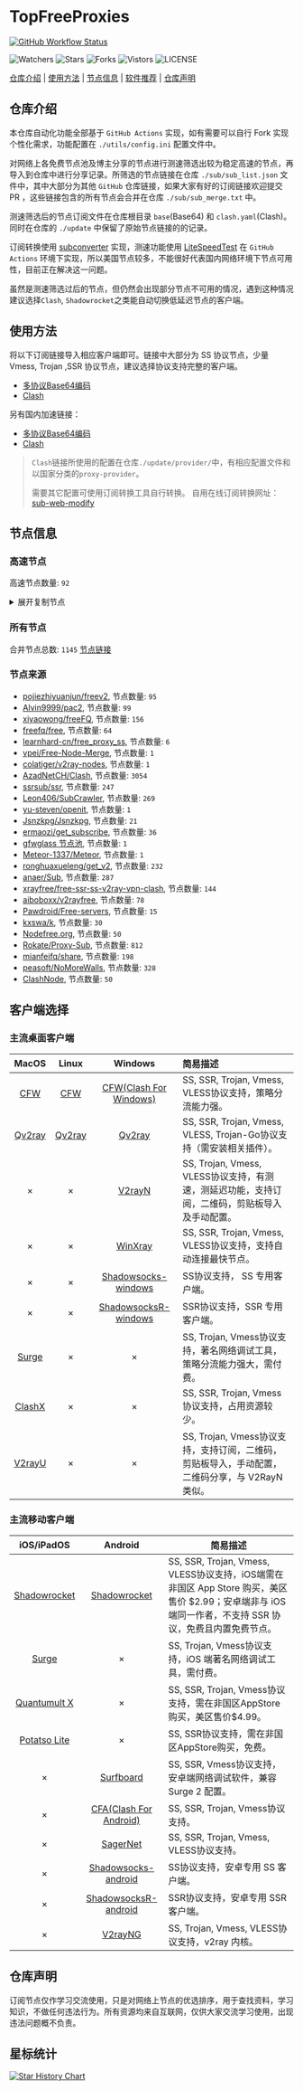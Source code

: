 # TopFreeProxies
[![GitHub Workflow Status](https://github.com/1904240502/node/actions/workflows/get-proxies.yml/badge.svg)](https://github.com/1904240502/node/actions/workflows/get-proxies.yml) 

![Watchers](https://img.shields.io/github/watchers/1904240502/node) ![Stars](https://img.shields.io/github/stars/1904240502/node) ![Forks](https://img.shields.io/github/forks/1904240502/node) ![Vistors](https://visitor-badge.laobi.icu/badge?page_id=1904240502.node) ![LICENSE](https://img.shields.io/badge/license-CC%20BY--SA%204.0-green.svg)

[仓库介绍](https://github.com/1904240502/node#仓库介绍) | [使用方法](https://github.com/1904240502/node#使用方法) | [节点信息](https://github.com/1904240502/node#节点信息) | [软件推荐](https://github.com/1904240502/node#客户端选择) | [仓库声明](https://github.com/1904240502/node#仓库声明)

## 仓库介绍
本仓库自动化功能全部基于 `GitHub Actions` 实现，如有需要可以自行 Fork 实现个性化需求，功能配置在 `./utils/config.ini` 配置文件中。

对网络上各免费节点池及博主分享的节点进行测速筛选出较为稳定高速的节点，再导入到仓库中进行分享记录。所筛选的节点链接在仓库 `./sub/sub_list.json` 文件中，其中大部分为其他 `GitHub` 仓库链接，如果大家有好的订阅链接欢迎提交 PR ，这些链接包含的所有节点会合并在仓库 `./sub/sub_merge.txt` 中。

测速筛选后的节点订阅文件在仓库根目录 `base`(Base64) 和 `clash.yaml`(Clash)。同时在仓库的 `./update` 中保留了原始节点链接的的记录。

订阅转换使用 [subconverter](https://github.com/tindy2013/subconverter) 实现，测速功能使用 [LiteSpeedTest](https://github.com/xxf098/LiteSpeedTest) 在 `GitHub Actions` 环境下实现，所以美国节点较多，不能很好代表国内网络环境下节点可用性，目前正在解决这一问题。

虽然是测速筛选过后的节点，但仍然会出现部分节点不可用的情况，遇到这种情况建议选择`Clash`, `Shadowrocket`之类能自动切换低延迟节点的客户端。

## 使用方法
将以下订阅链接导入相应客户端即可。链接中大部分为 SS 协议节点，少量 Vmess, Trojan ,SSR 协议节点，建议选择协议支持完整的客户端。

- [多协议Base64编码](https://raw.githubusercontent.com/1904240502/node/master/base)
- [Clash](https://raw.githubusercontent.com/1904240502/node/master/clash.yaml)



另有国内加速链接：

- [多协议Base64编码](https://fastly.jsdelivr.net/gh/1904240502/node@master/base)
- [Clash](https://fastly.jsdelivr.net/gh/1904240502/node@master/clash.yaml)

>`Clash`链接所使用的配置在仓库`./update/provider/`中，有相应配置文件和以国家分类的`proxy-provider`。
>
>需要其它配置可使用订阅转换工具自行转换。
>自用在线订阅转换网址：[sub-web-modify](https://sub.v1.mk/)

## 节点信息
### 高速节点
高速节点数量: `92`
<details>
  <summary>展开复制节点</summary>

    trojan://da777aae-defb-41d0-a183-2c27da2b4677@150.230.96.103:443?allowInsecure=1&sni=$150.230.96.103#%F0%9F%87%AF%F0%9F%87%B5%20JP%28AzadNet.t.me%29_2
    vmess://eyJ2IjoiMiIsInBzIjoi8J+HuPCfh6wg5paw5Yqg5Z2hXzAyMjE4MTQiLCJhZGQiOiIyMDYuMTg5LjQ3LjEzNiIsInBvcnQiOiI4MCIsInR5cGUiOiJub25lIiwiaWQiOiJlZTc2Y2VjZi0xMjE5LTQyYmUtYWUzZi02YjgwNzdlNGNhY2MiLCJhaWQiOiIwIiwibmV0Ijoid3MiLCJwYXRoIjoiLyIsImhvc3QiOiIiLCJ0bHMiOiIifQ==
    trojan://shenmegui@37.123.196.250:28895?allowInsecure=1#%F0%9F%87%AD%F0%9F%87%B0%20HK%28AzadNet.t.me%29_4
    vmess://eyJ2IjoiMiIsInBzIjoi8J+HuPCfh6wg5paw5Yqg5Z2hXzAyMjEwNzMiLCJhZGQiOiI0My4xMzQuMTc3LjEzMCIsInBvcnQiOiIyNzgwMyIsInR5cGUiOiJub25lIiwiaWQiOiI0Mjc3OWU3MS0yZTZiLTRlYjQtOWY0My1kZTRlNTdiYjhiMmIiLCJhaWQiOiIwIiwibmV0IjoidGNwIiwicGF0aCI6Ii8iLCJob3N0IjoiIiwidGxzIjoiIn0=
    vmess://eyJ2IjoiMiIsInBzIjoi8J+HuPCfh6wg5paw5Yqg5Z2hXzAyMjEwODIiLCJhZGQiOiI4LjIxOS45NS4yMjYiLCJwb3J0IjoiMjA4MyIsInR5cGUiOiJub25lIiwiaWQiOiJjMmZjNDc0Mi0zM2QxLTRmY2QtZThmNS00NGYyY2ZlYjI5N2IiLCJhaWQiOiIwIiwibmV0Ijoid3MiLCJwYXRoIjoiLyIsImhvc3QiOiJ3b2RlMS5wYW9iaW5nLnRrIiwidGxzIjoidGxzIn0=
    trojan://cf4295378e209e70d12c5bdd017144dfd1c772d3@119.8.122.159:8443?allowInsecure=1#%F0%9F%87%AD%F0%9F%87%B0%20HK%28AzadNet.t.me%29_1
    vmess://eyJ2IjoiMiIsInBzIjoi8J+HrfCfh7AgSEsoQXphZE5ldC50Lm1lKV8xMyIsImFkZCI6IjguMjE4LjU4LjE5OSIsInBvcnQiOiI0NDIwMCIsInR5cGUiOiJub25lIiwiaWQiOiI4MTU3MDVhMy0wNTZlLTRkYmQtODZjMC0yNWQyMTIxNDQzNjUiLCJhaWQiOiIzMiIsIm5ldCI6InRjcCIsInBhdGgiOiIvIiwiaG9zdCI6IiIsInRscyI6IiJ9
    vmess://eyJ2IjoiMiIsInBzIjoi8J+HrfCfh7AgZ2l0aHViLmNvbS9mcmVlZnEgLSDpppnmuK/mlrDkuJbnlYznlLXorq8gNDIiLCJhZGQiOiI2OS4xNjUuNzQuNDMiLCJwb3J0IjoiODQ0MyIsInR5cGUiOiJub25lIiwiaWQiOiI2YWM0NDU2Yi05Mzc2LTQ5ZjktYjdhNS03ZDM2ODgwMGZiYzQiLCJhaWQiOiIwIiwibmV0Ijoid3MiLCJwYXRoIjoiLyIsImhvc3QiOiIiLCJ0bHMiOiIifQ==
    vmess://eyJ2IjoiMiIsInBzIjoi8J+HrfCfh7AgZ2l0aHViLmNvbS9mcmVlZnEgLSDpppnmuK9BbWF6b27mlbDmja7kuK3lv4MgNjAiLCJhZGQiOiJoazgwLnNhbmZlbjAwMS5waWNzIiwicG9ydCI6IjgwIiwidHlwZSI6Im5vbmUiLCJpZCI6IjczN2U1MWI0LTk5ZTEtNGFjMC04ZmUwLWJmZGEyNTBiNjEwMiIsImFpZCI6IjAiLCJuZXQiOiJ3cyIsInBhdGgiOiIvIiwiaG9zdCI6Ind3dy5iYWlkdS5jb20iLCJ0bHMiOiIifQ==
    vmess://eyJ2IjoiMiIsInBzIjoi8J+HuPCfh6wgZ2l0aHViLmNvbS9mcmVlZnEgLSDmlrDliqDlnaFEaWdpdGFsT2NlYW7mlbDmja7kuK3lv4MgNzAiLCJhZGQiOiI2b2ZqNjkuc2N2cHMubXkuaWQiLCJwb3J0IjoiNDQzIiwidHlwZSI6Im5vbmUiLCJpZCI6ImY2NjRkNDI5LTg0ZjYtNDdiOS1hYWE4LTM5YmRlMTkxYzg5NyIsImFpZCI6IjAiLCJuZXQiOiJ3cyIsInBhdGgiOiIvIiwiaG9zdCI6IjZvZmo2OS5zY3Zwcy5teS5pZCIsInRscyI6InRscyJ9
    vmess://eyJ2IjoiMiIsInBzIjoi8J+HuPCfh6wgZ2l0aHViLmNvbS9mcmVlZnEgLSDmlrDliqDlnaFPVkggNzciLCJhZGQiOiJzZzEtdi5zc2htYXgueHl6IiwicG9ydCI6IjQ0MyIsInR5cGUiOiJub25lIiwiaWQiOiJiNjU1YmUwZS00YjFhLTRlM2UtYjYzZi0yMmE5MjhhNmU4MDgiLCJhaWQiOiIwIiwibmV0Ijoid3MiLCJwYXRoIjoiLyIsImhvc3QiOiJzZzEtdi5zc2htYXgueHl6IiwidGxzIjoidGxzIn0=
    vmess://eyJ2IjoiMiIsInBzIjoi8J+HrfCfh7AgSEsoQXphZE5ldC50Lm1lKV8yIiwiYWRkIjoiMjAuMTg3LjEyMi4xMzIiLCJwb3J0IjoiNDQzIiwidHlwZSI6Im5vbmUiLCJpZCI6ImI3NDRmNWNjLWVhYjItZDJjZC1mNDc3LTc2NjQ2ZDE3OTg3ZiIsImFpZCI6IjMyIiwibmV0Ijoid3MiLCJwYXRoIjoiL3BldGFsdndzIiwiaG9zdCI6IiIsInRscyI6InRscyJ9
    vmess://eyJ2IjoiMiIsInBzIjoi8J+HrfCfh7AgZ2l0aHViLmNvbS9mcmVlZnEgLSDpppnmuK9BbWF6b27mlbDmja7kuK3lv4MgMzkiLCJhZGQiOiIxOC4xNjcuMTkyLjI0NCIsInBvcnQiOiI0NDMiLCJ0eXBlIjoibm9uZSIsImlkIjoiMmQ1MDY4MDUtNjI2YS00NjY5LThjOGItMjNmMzgzZTM3MWNhIiwiYWlkIjoiMCIsIm5ldCI6IndzIiwicGF0aCI6Ii8iLCJob3N0IjoiIiwidGxzIjoidGxzIn0=
    vmess://eyJ2IjoiMiIsInBzIjoi8J+HrfCfh7AgSEsoQXphZE5ldC50Lm1lKV81IiwiYWRkIjoiMTguMTYyLjIyOC4xOSIsInBvcnQiOiI0NDMiLCJ0eXBlIjoibm9uZSIsImlkIjoiMmQ1MDY4MDUtNjI2YS00NjY5LThjOGItMjNmMzgzZTM3MWNhIiwiYWlkIjoiMzIiLCJuZXQiOiJ3cyIsInBhdGgiOiIvemgtY24iLCJob3N0IjoiIiwidGxzIjoidGxzIn0=
    vmess://eyJ2IjoiMiIsInBzIjoi8J+HrfCfh7AgSEsoQXphZE5ldC50Lm1lKV82IiwiYWRkIjoiOC4yMTAuMjM5LjE0OCIsInBvcnQiOiI2MzQxMSIsInR5cGUiOiJub25lIiwiaWQiOiJlZjI5ZmI5NS0yZDQ4LTQ3OTktOTlkMy04ZWMzYjUyZThhZjMiLCJhaWQiOiIzMiIsIm5ldCI6InRjcCIsInBhdGgiOiIvemgtY24iLCJob3N0IjoiIiwidGxzIjoiIn0=
    vmess://eyJ2IjoiMiIsInBzIjoi8J+HrfCfh7AgSEsoQXphZE5ldC50Lm1lKV83IiwiYWRkIjoiOC4yMTguOTQuMjM5IiwicG9ydCI6IjYxNzI1IiwidHlwZSI6Im5vbmUiLCJpZCI6ImI3ZWVmMzQ5LTczMGYtNGI1Ni1iMGU2LThlNThlM2U5NjhjMyIsImFpZCI6IjMyIiwibmV0IjoidGNwIiwicGF0aCI6Ii96aC1jbiIsImhvc3QiOiIiLCJ0bHMiOiIifQ==
    vmess://eyJ2IjoiMiIsInBzIjoi8J+HrfCfh7AgSEsoQXphZE5ldC50Lm1lKV84IiwiYWRkIjoiOC4yMTguOTAuNzAiLCJwb3J0IjoiMzg5MTciLCJ0eXBlIjoibm9uZSIsImlkIjoiYjQ1ODBjZWYtOWE1Yi00ODY2LTgwYjYtOGFjZTVjNTY3NDk4IiwiYWlkIjoiMzIiLCJuZXQiOiJ0Y3AiLCJwYXRoIjoiL3poLWNuIiwiaG9zdCI6IiIsInRscyI6IiJ9
    vmess://eyJ2IjoiMiIsInBzIjoi8J+HrfCfh7AgSEsoQXphZE5ldC50Lm1lKV85IiwiYWRkIjoiOC4yMTAuMTE3LjE2NiIsInBvcnQiOiI0NTU1MSIsInR5cGUiOiJub25lIiwiaWQiOiIzY2RjOWJmZi01ZmU3LTRlNDktOWNkNy0zNDBiMGU0NDUyMzciLCJhaWQiOiIzMiIsIm5ldCI6InRjcCIsInBhdGgiOiIvemgtY24iLCJob3N0IjoiIiwidGxzIjoiIn0=
    vmess://eyJ2IjoiMiIsInBzIjoi8J+HrfCfh7AgSEsoQXphZE5ldC50Lm1lKV8xMCIsImFkZCI6IjguMjE4Ljg0LjI0OCIsInBvcnQiOiIzNTYxMCIsInR5cGUiOiJub25lIiwiaWQiOiI0MjE3YjY1Ny1hOWIwLTRhMTMtYTEzMi01MzIzMThjNWQ2ZjgiLCJhaWQiOiIzMiIsIm5ldCI6InRjcCIsInBhdGgiOiIvemgtY24iLCJob3N0IjoiIiwidGxzIjoiIn0=
    vmess://eyJ2IjoiMiIsInBzIjoi8J+HrfCfh7AgSEsoQXphZE5ldC50Lm1lKV8xMSIsImFkZCI6IjguMjEwLjEzMS4yIiwicG9ydCI6IjMxMzU3IiwidHlwZSI6Im5vbmUiLCJpZCI6IjYxOGMwOTE0LWUzMWUtNGI4Mi04Mjg5LTJlN2E0N2U0OGRmZCIsImFpZCI6IjMyIiwibmV0IjoidGNwIiwicGF0aCI6Ii96aC1jbiIsImhvc3QiOiIiLCJ0bHMiOiIifQ==
    vmess://eyJ2IjoiMiIsInBzIjoi8J+HrfCfh7AgSEsoQXphZE5ldC50Lm1lKV8xMiIsImFkZCI6IjguMjE4LjcuODEiLCJwb3J0IjoiMjUzNDYiLCJ0eXBlIjoibm9uZSIsImlkIjoiMmY4MmUzNmQtNjM1YS00MWViLWFjNjAtN2Q1MGZiOGZkNTBjIiwiYWlkIjoiMzIiLCJuZXQiOiJ0Y3AiLCJwYXRoIjoiL3poLWNuIiwiaG9zdCI6IiIsInRscyI6IiJ9
    vmess://eyJ2IjoiMiIsInBzIjoi8J+Hr/Cfh7UgZ2l0aHViLmNvbS9mcmVlZnEgLSDml6XmnKzkuJzkuqxMaW5vZGXmlbDmja7kuK3lv4MgMSIsImFkZCI6InY2LjU4MzE4MS54eXoiLCJwb3J0IjoiODAiLCJ0eXBlIjoibm9uZSIsImlkIjoiNTYxZDk1MzMtZTIwYS00ZmYwLTgzZDQtODBkMGNjNTg4ZGZiIiwiYWlkIjoiMCIsIm5ldCI6IndzIiwicGF0aCI6Ii8iLCJob3N0IjoidjYuNTgzMTgxLnh5eiIsInRscyI6IiJ9
    vmess://eyJ2IjoiMiIsInBzIjoi8J+HrfCfh7AgSEsoQXphZE5ldC50Lm1lKV8xNCIsImFkZCI6IjQ3LjI0My4xODMuMTI0IiwicG9ydCI6IjQyMDkzIiwidHlwZSI6Im5vbmUiLCJpZCI6IjZiZDZkNTQwLWFiNGEtNGVjZi05OGQ2LTFiZDc4MWE0NTBjNyIsImFpZCI6IjMyIiwibmV0IjoidGNwIiwicGF0aCI6Ii8iLCJob3N0IjoidjYuNTgzMTgxLnh5eiIsInRscyI6IiJ9
    trojan://0f098bb2-9fad-3cc3-8acf-2a3268c1eb27@43.154.55.153:10102?allowInsecure=1&sni=azhk095.xiaohouzi.club#%F0%9F%87%AD%F0%9F%87%B0%20HK%28AzadNet.t.me%29_15
    vmess://eyJ2IjoiMiIsInBzIjoi8J+HrfCfh7AgSEsoQXphZE5ldC50Lm1lKV8xNiIsImFkZCI6IjguMjE4Ljc5LjE5NSIsInBvcnQiOiIzNjU5NSIsInR5cGUiOiJub25lIiwiaWQiOiJlODc4MWJhMS03YzE2LTQ2YTMtYTI0YS1lYmI1MmU4M2YwMDYiLCJhaWQiOiIzMiIsIm5ldCI6InRjcCIsInBhdGgiOiIvIiwiaG9zdCI6ImF6aGswOTUueGlhb2hvdXppLmNsdWIiLCJ0bHMiOiIifQ==
    vmess://eyJ2IjoiMiIsInBzIjoi8J+HrfCfh7AgSEsoQXphZE5ldC50Lm1lKV8xNyIsImFkZCI6IjguMjE4Ljc5LjQzIiwicG9ydCI6IjQwMTA2IiwidHlwZSI6Im5vbmUiLCJpZCI6IjNjNWU5ZDIxLTIyNmUtNGQ1YS1iMzkyLWQ1NjMxZTFkYzIxNSIsImFpZCI6IjMyIiwibmV0IjoidGNwIiwicGF0aCI6Ii8iLCJob3N0IjoiYXpoazA5NS54aWFvaG91emkuY2x1YiIsInRscyI6IiJ9
    vmess://eyJ2IjoiMiIsInBzIjoi8J+HrfCfh7AgSEsoQXphZE5ldC50Lm1lKV8xOCIsImFkZCI6IjQ3LjI0My4xODUuMTI4IiwicG9ydCI6IjQ3MzY1IiwidHlwZSI6Im5vbmUiLCJpZCI6ImZiNjk1MTcxLTZiMjQtNDI1NS05ODkzLTg5MjFmNTNhMDU0OCIsImFpZCI6IjMyIiwibmV0IjoidGNwIiwicGF0aCI6Ii8iLCJob3N0IjoiYXpoazA5NS54aWFvaG91emkuY2x1YiIsInRscyI6IiJ9
    vmess://eyJ2IjoiMiIsInBzIjoi8J+HrfCfh7AgSEsoQXphZE5ldC50Lm1lKV8xOSIsImFkZCI6IjQ3LjI0My4yMzAuMjIyIiwicG9ydCI6IjM1NjY4IiwidHlwZSI6Im5vbmUiLCJpZCI6ImFiNGRmM2VmLWU3N2YtNGYyYS1iZmI4LTYzNjA0NDEyZjczYiIsImFpZCI6IjMyIiwibmV0IjoidGNwIiwicGF0aCI6Ii8iLCJob3N0IjoiYXpoazA5NS54aWFvaG91emkuY2x1YiIsInRscyI6IiJ9
    trojan://a5b4a32d-831b-449c-ac27-6a3bcafe4f26@16.163.97.142:443?allowInsecure=1&sni=tls.microsoftjs.top#%F0%9F%87%AD%F0%9F%87%B0%20HK%28AzadNet.t.me%29_21
    trojan://a5b4a32d-831b-449c-ac27-6a3bcafe4f26@16.163.30.152:443?allowInsecure=1&sni=tls.microsoftjs.top#%F0%9F%87%AD%F0%9F%87%B0%20HK%28AzadNet.t.me%29_22
    trojan://5dc438d2-efb7-41dc-9042-aaed31495e2f@103.164.81.58:5201?allowInsecure=1&sni=hk3.biubiufast.quest#%F0%9F%87%AD%F0%9F%87%B0%20HK%28AzadNet.t.me%29_23
    trojan://RRy34GGwsPt47SuC@154.3.32.164:443?allowInsecure=1&sni=$sky998dmit3.xyz#%F0%9F%87%AD%F0%9F%87%B0%20HK%28AzadNet.t.me%29_24
    vmess://eyJ2IjoiMiIsInBzIjoi8J+HrfCfh7AgSEsoQXphZE5ldC50Lm1lKV8yNiIsImFkZCI6IjguMjE4Ljk1LjE2MyIsInBvcnQiOiIyNjIyNyIsInR5cGUiOiJub25lIiwiaWQiOiJkNmQ5NTRiZC1kY2EzLTRlNTMtOTU3NC1kMmU4MWM0ZDE0YmUiLCJhaWQiOiIzMiIsIm5ldCI6InRjcCIsInBhdGgiOiIvIiwiaG9zdCI6IiRza3k5OThkbWl0My54eXoiLCJ0bHMiOiIifQ==
    vmess://eyJ2IjoiMiIsInBzIjoi8J+HrfCfh7AgSEsoQXphZE5ldC50Lm1lKV8yNyIsImFkZCI6IjguMjE4Ljk0LjI1IiwicG9ydCI6IjQ4Mjg4IiwidHlwZSI6Im5vbmUiLCJpZCI6IjFjM2VhMmJkLTQwNTYtNGRhZS1iMGY4LWUxNzM3MjE3YzZlNCIsImFpZCI6IjMyIiwibmV0IjoidGNwIiwicGF0aCI6Ii8iLCJob3N0IjoiJHNreTk5OGRtaXQzLnh5eiIsInRscyI6IiJ9
    vmess://eyJ2IjoiMiIsInBzIjoi8J+HrfCfh7AgSEsoQXphZE5ldC50Lm1lKV8yOCIsImFkZCI6IjguMjE4Ljk1LjIwMyIsInBvcnQiOiI2MTAxOCIsInR5cGUiOiJub25lIiwiaWQiOiJhZGU5ZTE5My1mNzEwLTQ4NTEtYjI4Ny1jYmE4OTU1MDczNDUiLCJhaWQiOiIzMiIsIm5ldCI6InRjcCIsInBhdGgiOiIvIiwiaG9zdCI6IiRza3k5OThkbWl0My54eXoiLCJ0bHMiOiIifQ==
    vmess://eyJ2IjoiMiIsInBzIjoi8J+HrfCfh7AgSEsoQXphZE5ldC50Lm1lKV8yOSIsImFkZCI6IjQ3LjI0My4xODcuMTcxIiwicG9ydCI6IjYwODA4IiwidHlwZSI6Im5vbmUiLCJpZCI6Ijk5YzNjMWMzLWMyN2MtNDlhMC05YzJjLTdjNzdjM2Q5MmJmNiIsImFpZCI6IjMyIiwibmV0IjoidGNwIiwicGF0aCI6Ii8iLCJob3N0IjoiJHNreTk5OGRtaXQzLnh5eiIsInRscyI6IiJ9
    ss://Y2hhY2hhMjAtaWV0Zi1wb2x5MTMwNTpHIXlCd1BXSDNWYW8@148.66.56.99:812#%F0%9F%87%AD%F0%9F%87%B0%20HK%28AzadNet.t.me%29_34
    vmess://eyJ2IjoiMiIsInBzIjoi8J+HrfCfh7AgSEsoQXphZE5ldC50Lm1lKV80NSIsImFkZCI6IjQ3LjI0Mi4xLjE2MCIsInBvcnQiOiIzNjI5OCIsInR5cGUiOiJub25lIiwiaWQiOiI2Y2VhNzE3Ni0xNDhkLTRmNTEtOWJmNC0zMTMxOTljODM5YmEiLCJhaWQiOiIzMiIsIm5ldCI6InRjcCIsInBhdGgiOiIvIiwiaG9zdCI6IiRza3k5OThkbWl0My54eXoiLCJ0bHMiOiIifQ==
    vmess://eyJ2IjoiMiIsInBzIjoi8J+HrfCfh7AgSEsoQXphZE5ldC50Lm1lKV80NiIsImFkZCI6IjguMjEwLjE2Ni4xMTQiLCJwb3J0IjoiNDgyMzYiLCJ0eXBlIjoibm9uZSIsImlkIjoiOWEzYWI5MTYtMDY2Mi00NWFlLTg4NDQtOGVmYTI5MzY1Zjg0IiwiYWlkIjoiMzIiLCJuZXQiOiJ0Y3AiLCJwYXRoIjoiLyIsImhvc3QiOiIkc2t5OTk4ZG1pdDMueHl6IiwidGxzIjoiIn0=
    trojan://265f092f-418b-30c9-a479-4800fd44dd19mielink@103.135.103.132:443?allowInsecure=1&sni=$paydiu.com#%F0%9F%87%AD%F0%9F%87%B0%20HK%28AzadNet.t.me%29_47
    vmess://eyJ2IjoiMiIsInBzIjoi8J+HrfCfh7AgSEsoQXphZE5ldC50Lm1lKV80OCIsImFkZCI6IjExMi4xMjAuNDEuMTQ3IiwicG9ydCI6IjgwIiwidHlwZSI6Im5vbmUiLCJpZCI6ImY5MmNiYzQzLTdmMDAtNGVlMC1iZmFiLTFlYTRmMzljMmRlOSIsImFpZCI6IjMyIiwibmV0Ijoid3MiLCJwYXRoIjoiL3lmamMvanAxIiwiaG9zdCI6IiIsInRscyI6IiJ9
    vmess://eyJ2IjoiMiIsInBzIjoi8J+HrfCfh7AgSEsoQXphZE5ldC50Lm1lKV80OSIsImFkZCI6IjguMjEwLjIzNi40NSIsInBvcnQiOiI2MTIyOCIsInR5cGUiOiJub25lIiwiaWQiOiI3ZTBlZTVjNy00NmZmLTQyZjgtYWI3Yy0wNmQ4MjI3ZGE0NTQiLCJhaWQiOiIzMiIsIm5ldCI6InRjcCIsInBhdGgiOiIveWZqYy9qcDEiLCJob3N0IjoiIiwidGxzIjoiIn0=
    trojan://265f092f-418b-30c9-a479-4800fd44dd19mielink@103.135.103.229:443?allowInsecure=1&sni=$paydiu.com#%F0%9F%87%AD%F0%9F%87%B0%20HK%28AzadNet.t.me%29_52
    vmess://eyJ2IjoiMiIsInBzIjoi8J+HrfCfh7AgSEsoQXphZE5ldC50Lm1lKV81MyIsImFkZCI6IjIwLjIwNS4zOC4xOTEiLCJwb3J0IjoiODAiLCJ0eXBlIjoibm9uZSIsImlkIjoiYjdiODk3MGQtZjZiYy00NzdlLThlMDgtN2UxMTBjOWMzNTAxIiwiYWlkIjoiMzIiLCJuZXQiOiJ3cyIsInBhdGgiOiIvc2lsZW50Zmxvd2VyIiwiaG9zdCI6IiIsInRscyI6IiJ9
    vmess://eyJ2IjoiMiIsInBzIjoi8J+HuvCfh7ggaHR0cHMvL2dpdGh1Yi5jb20vQWx2aW45OTk5L25ldy1wYWMvd2lraSBjbGFzaCBpcDMg5rSb5p2J55+2MTciLCJhZGQiOiIxOTguNDEuMjAzLjE1IiwicG9ydCI6IjQ0MyIsInR5cGUiOiJub25lIiwiaWQiOiJjNWEyZDdiOC1iZjg0LTRmOTctODU3Ny1iOWI4N2YyYmFhZjciLCJhaWQiOiIwIiwibmV0Ijoid3MiLCJwYXRoIjoiL0FVSUtOOEFVIiwiaG9zdCI6Im9wbGcxLmNmY2RuMi54eXoiLCJ0bHMiOiJ0bHMifQ==
    vmess://eyJ2IjoiMiIsInBzIjoi8J+HuvCfh7ggZ2l0aHViLmNvbS9mcmVlZnEgLSDnvo7lm71DbG91ZEZsYXJl6IqC54K5IDQ2IiwiYWRkIjoibGcxLnRydW1wMjAyMy51cyIsInBvcnQiOiI0NDMiLCJ0eXBlIjoibm9uZSIsImlkIjoiNDBkNDk2YTYtY2VlYi00MDk2LWJhZWItNGNjNTJiMjA1NjIxIiwiYWlkIjoiMCIsIm5ldCI6IndzIiwicGF0aCI6Ii9FQ1RDSjBERiIsImhvc3QiOiJsZzEudHJ1bXAyMDIzLnVzIiwidGxzIjoidGxzIn0=
    vmess://eyJ2IjoiMiIsInBzIjoi8J+HuvCfh7ggZ2l0aHViLmNvbS9mcmVlZnEgLSDnvo7lm71DbG91ZEZsYXJl6IqC54K5IDIxIiwiYWRkIjoiMTczLjI0NS41OS4xNjgiLCJwb3J0IjoiODA4MCIsInR5cGUiOiJub25lIiwiaWQiOiIyNzg0ODczOS03ZTYyLTQxMzgtOWZkMy05MzhhNjM5NjRiNmIiLCJhaWQiOiIwIiwibmV0Ijoid3MiLCJwYXRoIjoiL0tUUiIsImhvc3QiOiIyLmFydmFua3Rici5zdG9yZSIsInRscyI6IiJ9
    trojan://cd27884b-c5af-34ec-b75f-8248077818fe@192.9.148.1:5215?allowInsecure=1&sni=b.mg.us.cat77.cloud#%F0%9F%87%BA%F0%9F%87%B8%20US%28AzadNet.t.me%29_84
    vmess://eyJ2IjoiMiIsInBzIjoi8J+HuvCfh7gg576O5Zu9XzAyMjEwMjgiLCJhZGQiOiIxNzIuNjcuMTk5LjMxIiwicG9ydCI6IjQ0MyIsInR5cGUiOiJub25lIiwiaWQiOiIyYjIxNDEyMi0xOTA2LTQyOGEtYmJiNy1hMDM5Y2JiN2NkNWMiLCJhaWQiOiIwIiwibmV0Ijoid3MiLCJwYXRoIjoiLzlKWkZEVEtFIiwiaG9zdCI6ImZyMS50cnVtcDIwMjMub3JnIiwidGxzIjoidGxzIn0=
    vmess://eyJ2IjoiMiIsInBzIjoi8J+HuvCfh7ggaHR0cHMvL2dpdGh1Yi5jb20vQWx2aW45OTk5L25ldy1wYWMvd2lraSBjbGFzaCBpcDEg5rSb5p2J55+2NC0xMCIsImFkZCI6IjIzLjIyNy4zOC4yNyIsInBvcnQiOiI0NDMiLCJ0eXBlIjoibm9uZSIsImlkIjoiYzVhMmQ3YjgtYmY4NC00Zjk3LTg1NzctYjliODdmMmJhYWY3IiwiYWlkIjoiMCIsIm5ldCI6IndzIiwicGF0aCI6Ii9BVUlLTjhBVSIsImhvc3QiOiJvcGxnMS5jZmNkbjIueHl6IiwidGxzIjoidGxzIn0=
    vmess://eyJ2IjoiMiIsInBzIjoi8J+HuvCfh7gg576O5Zu9XzAyMjExMjg0IiwiYWRkIjoiMTQxLjE5My4yMTMuMTAiLCJwb3J0IjoiNDQzIiwidHlwZSI6Im5vbmUiLCJpZCI6IjJiMjE0MTIyLTE5MDYtNDI4YS1iYmI3LWEwMzljYmI3Y2Q1YyIsImFpZCI6IjAiLCJuZXQiOiJ3cyIsInBhdGgiOiIvOUpaRkRUS0UiLCJob3N0IjoiZnIxLnRydW1wMjAyMy5vcmciLCJ0bHMiOiJ0bHMifQ==
    vmess://eyJ2IjoiMiIsInBzIjoi8J+HuvCfh7ggZ2l0aHViLmNvbS9mcmVlZnEgLSDnvo7lm71DbG91ZEZsYXJl6IqC54K5IDcyIiwiYWRkIjoiMTcyLjY3LjIwMS4xNCIsInBvcnQiOiI0NDMiLCJ0eXBlIjoibm9uZSIsImlkIjoiYzVhMmQ3YjgtYmY4NC00Zjk3LTg1NzctYjliODdmMmJhYWY3IiwiYWlkIjoiMCIsIm5ldCI6IndzIiwicGF0aCI6Ii9BVUlLTjhBVSIsImhvc3QiOiJvcGxnMS5jZmNkbjIueHl6IiwidGxzIjoidGxzIn0=
    vmess://eyJ2IjoiMiIsInBzIjoi8J+HuvCfh7ggaHR0cHMvL2dpdGh1Yi5jb20vQWx2aW45OTk5L25ldy1wYWMvd2lraSBjbGFzaCBpcDEg5rSb5p2J55+2NC03IiwiYWRkIjoiMjMuMjI3LjM4LjIyIiwicG9ydCI6IjQ0MyIsInR5cGUiOiJub25lIiwiaWQiOiJjNWEyZDdiOC1iZjg0LTRmOTctODU3Ny1iOWI4N2YyYmFhZjciLCJhaWQiOiIwIiwibmV0Ijoid3MiLCJwYXRoIjoiL0FVSUtOOEFVIiwiaG9zdCI6Im9wbGcxLmNmY2RuMi54eXoiLCJ0bHMiOiJ0bHMifQ==
    vmess://eyJ2IjoiMiIsInBzIjoi8J+HuvCfh7ggaHR0cHMvL2dpdGh1Yi5jb20vQWx2aW45OTk5L25ldy1wYWMvd2lraSBjbGFzaCBpcDEg5rSb5p2J55+2NC01IiwiYWRkIjoiMjMuMjI3LjM4LjI0IiwicG9ydCI6IjQ0MyIsInR5cGUiOiJub25lIiwiaWQiOiJjNWEyZDdiOC1iZjg0LTRmOTctODU3Ny1iOWI4N2YyYmFhZjciLCJhaWQiOiIwIiwibmV0Ijoid3MiLCJwYXRoIjoiL0FVSUtOOEFVIiwiaG9zdCI6Im9wbGcxLmNmY2RuMi54eXoiLCJ0bHMiOiJ0bHMifQ==
    vmess://eyJ2IjoiMiIsInBzIjoi8J+HuvCfh7ggaHR0cHMvL2dpdGh1Yi5jb20vQWx2aW45OTk5L25ldy1wYWMvd2lraSBjbGFzaCBpcDEg5rSb5p2J55+2Mi0xMUNETiIsImFkZCI6IjE0MS4xMDEuMTE0LjMxIiwicG9ydCI6IjQ0MyIsInR5cGUiOiJub25lIiwiaWQiOiI1NmEyMTg4Yi0yYWI3LTQwMmMtYjliOC0zNDg0N2ZkZjA5NTgiLCJhaWQiOiIwIiwibmV0Ijoid3MiLCJwYXRoIjoiLzVRTlJPU1JWIiwiaG9zdCI6Im9wbGcxLnpodWppY24yLmNvbSIsInRscyI6InRscyJ9
    vmess://eyJ2IjoiMiIsInBzIjoi8J+HuvCfh7ggaHR0cHMvL2dpdGh1Yi5jb20vQWx2aW45OTk5L25ldy1wYWMvd2lraSBjbGFzaCBpcDEg5rSb5p2J55+2NC02IiwiYWRkIjoiMjMuMjI3LjM4LjIzIiwicG9ydCI6IjQ0MyIsInR5cGUiOiJub25lIiwiaWQiOiJjNWEyZDdiOC1iZjg0LTRmOTctODU3Ny1iOWI4N2YyYmFhZjciLCJhaWQiOiIwIiwibmV0Ijoid3MiLCJwYXRoIjoiL0FVSUtOOEFVIiwiaG9zdCI6Im9wbGcxLmNmY2RuMi54eXoiLCJ0bHMiOiJ0bHMifQ==
    vmess://eyJ2IjoiMiIsInBzIjoi8J+HuvCfh7ggaHR0cHMvL2dpdGh1Yi5jb20vQWx2aW45OTk5L25ldy1wYWMvd2lraSBjbGFzaCBpcDMg5rSb5p2J55+2MSIsImFkZCI6IjIwMy4zMC4xODguMTIxIiwicG9ydCI6IjQ0MyIsInR5cGUiOiJub25lIiwiaWQiOiJjNWEyZDdiOC1iZjg0LTRmOTctODU3Ny1iOWI4N2YyYmFhZjciLCJhaWQiOiIwIiwibmV0Ijoid3MiLCJwYXRoIjoiL0FVSUtOOEFVIiwiaG9zdCI6Im9wbGcxLmNmY2RuMi54eXoiLCJ0bHMiOiJ0bHMifQ==
    vmess://eyJ2IjoiMiIsInBzIjoi8J+HuvCfh7ggaHR0cHMvL2dpdGh1Yi5jb20vQWx2aW45OTk5L25ldy1wYWMvd2lraSBjbGFzaCBpcDMg5rSb5p2J55+2MyIsImFkZCI6IjIwMy4zMC4xOTEuNyIsInBvcnQiOiI0NDMiLCJ0eXBlIjoibm9uZSIsImlkIjoiYzVhMmQ3YjgtYmY4NC00Zjk3LTg1NzctYjliODdmMmJhYWY3IiwiYWlkIjoiMCIsIm5ldCI6IndzIiwicGF0aCI6Ii9BVUlLTjhBVSIsImhvc3QiOiJvcGxnMS5jZmNkbjIueHl6IiwidGxzIjoidGxzIn0=
    vmess://eyJ2IjoiMiIsInBzIjoi8J+HuvCfh7ggaHR0cHMvL2dpdGh1Yi5jb20vQWx2aW45OTk5L25ldy1wYWMvd2lraSBjbGFzaCBpcDMg5rSb5p2J55+2NSIsImFkZCI6IjIwMy4zMC4xOTEuNiIsInBvcnQiOiI0NDMiLCJ0eXBlIjoibm9uZSIsImlkIjoiYzVhMmQ3YjgtYmY4NC00Zjk3LTg1NzctYjliODdmMmJhYWY3IiwiYWlkIjoiMCIsIm5ldCI6IndzIiwicGF0aCI6Ii9BVUlLTjhBVSIsImhvc3QiOiJvcGxnMS5jZmNkbjIueHl6IiwidGxzIjoidGxzIn0=
    vmess://eyJ2IjoiMiIsInBzIjoi8J+HuvCfh7ggX1VTX+e+juWbvV82IiwiYWRkIjoiY29vaW5nLWx1eHVyaWFudC1ibHVlLmdsaXRjaC5tZSIsInBvcnQiOiI0NDMiLCJ0eXBlIjoibm9uZSIsImlkIjoiODBlN2RkNTktYjFmYy00NWEwLTk4YmUtMTQ3OGE5YWY4OWYyIiwiYWlkIjoiMCIsIm5ldCI6IndzIiwicGF0aCI6Ii9hcGkiLCJob3N0IjoiY29vaW5nLWx1eHVyaWFudC1ibHVlLmdsaXRjaC5tZSIsInRscyI6InRscyJ9
    vmess://eyJ2IjoiMiIsInBzIjoi8J+HuvCfh7ggZ2l0aHViLmNvbS9mcmVlZnEgLSDnvo7lm70zQ09N5YWs5Y+45LyB5Lia572RIDU3IiwiYWRkIjoiMTUyLjY3LjIwNC4xMDkiLCJwb3J0IjoiODA4MCIsInR5cGUiOiJub25lIiwiaWQiOiI2ODNkYzI0NC1jZTMyLTRkNzEtZmFhNS03YTY4MDc3MGVkODgiLCJhaWQiOiIwIiwibmV0Ijoid3MiLCJwYXRoIjoiLyIsImhvc3QiOiIiLCJ0bHMiOiIifQ==
    vmess://eyJ2IjoiMiIsInBzIjoi8J+HuvCfh7ggaHR0cHMvL2dpdGh1Yi5jb20vQWx2aW45OTk5L25ldy1wYWMvd2lraSBjbGFzaCBpcDEg5rSb5p2J55+2My0xMENETiIsImFkZCI6IjE0MS4xMDEuMTE0LjMyIiwicG9ydCI6IjQ0MyIsInR5cGUiOiJub25lIiwiaWQiOiIxN2IyYTMxMy0zN2EwLTQ5NDUtYThlNC1lNjMzNzU1MDZiNGEiLCJhaWQiOiIwIiwibmV0Ijoid3MiLCJwYXRoIjoiL0EyREpPUEZUIiwiaG9zdCI6ImxnMTAuY2ZjZG4xLnh5eiIsInRscyI6InRscyJ9
    vmess://eyJ2IjoiMiIsInBzIjoi8J+HuvCfh7ggVVMgMTcg4oaSIHRnQG5pY2V2cG4xMjMiLCJhZGQiOiJ4bi0tNWJ1dzg1ZS54bi0tZ2hxdzZqa3cwYS5saXZlIiwicG9ydCI6IjQ0MyIsInR5cGUiOiJub25lIiwiaWQiOiI5Y2E0ZTFmYy1kNTY0LTQxM2MtZmExNS1mMTgyMTA5OTk3MGIiLCJhaWQiOiIwIiwibmV0Ijoid3MiLCJwYXRoIjoiLyIsImhvc3QiOiJ4bi0tNWJ1dzg1ZS54bi0tZ2hxdzZqa3cwYS5saXZlIiwidGxzIjoidGxzIn0=
    trojan://cd27884b-c5af-34ec-b75f-8248077818fe@c.mg.us.cat77.cloud:8646?allowInsecure=0#%F0%9F%87%BA%F0%9F%87%B8%20github.com%2Ffreefq%20-%20%E7%BE%8E%E5%9B%BD%20%207
    vmess://eyJ2IjoiMiIsInBzIjoi8J+HuvCfh7ggZ2l0aHViLmNvbS9mcmVlZnEgLSDnvo7lm73pmL/ph4zkupEgNjIiLCJhZGQiOiIxNDcuMTM5LjE2MC4xMzAiLCJwb3J0IjoiODAiLCJ0eXBlIjoibm9uZSIsImlkIjoiYjlmNmVmMDEtYTRhNi00YTk1LThjMjItNTk2NjZiZTE0NTk5IiwiYWlkIjoiMCIsIm5ldCI6IndzIiwicGF0aCI6Ii92bWVzcyIsImhvc3QiOiIiLCJ0bHMiOiIifQ==
    trojan://6abfad5a-24be-3657-85da-ceac782b7e19@osav101.jd0001.top:44301?allowInsecure=0#%F0%9F%87%BA%F0%9F%87%B8%20github.com%2Ffreefq%20-%20%E7%BE%8E%E5%9B%BD%20%2073
    trojan://9aaea08e-3e22-4999-9121-0264984f1904@sg06.170203.xyz:443?allowInsecure=0#%F0%9F%87%BA%F0%9F%87%B8%20github.com%2Ffreefq%20-%20%E7%BE%8E%E5%9B%BDXerox%209
    vmess://eyJ2IjoiMiIsInBzIjoi8J+Hq/Cfh7cgaHR0cHMvL2dpdGh1Yi5jb20vQWx2aW45OTk5L25ldy1wYWMvd2lraSBjbGFzaCBpcDUg5rOV5Zu9Q0ROMSIsImFkZCI6IjE0MS4xMDEuMTE1LjExMSIsInBvcnQiOiI0NDMiLCJ0eXBlIjoibm9uZSIsImlkIjoiMmIyMTQxMjItMTkwNi00MjhhLWJiYjctYTAzOWNiYjdjZDVjIiwiYWlkIjoiMCIsIm5ldCI6IndzIiwicGF0aCI6Ii85SlpGRFRLRSIsImhvc3QiOiJmcjEudHJ1bXAyMDIzLm9yZyIsInRscyI6InRscyJ9
    vmess://eyJ2IjoiMiIsInBzIjoi8J+Hq/Cfh7cgaHR0cHMvL2dpdGh1Yi5jb20vQWx2aW45OTk5L25ldy1wYWMvd2lraSBjbGFzaCBpcDUg5rOV5Zu9Q0ROMS00IiwiYWRkIjoiMTQxLjEwMS4xMTUuMTAwIiwicG9ydCI6IjQ0MyIsInR5cGUiOiJub25lIiwiaWQiOiIyYjIxNDEyMi0xOTA2LTQyOGEtYmJiNy1hMDM5Y2JiN2NkNWMiLCJhaWQiOiIwIiwibmV0Ijoid3MiLCJwYXRoIjoiLzlKWkZEVEtFIiwiaG9zdCI6ImZyMS50cnVtcDIwMjMub3JnIiwidGxzIjoidGxzIn0=
    vmess://eyJ2IjoiMiIsInBzIjoi8J+HqfCfh7Ag5Li56bqmIDAwMSIsImFkZCI6InRrMDIubmIxLmZyIiwicG9ydCI6IjQ0MyIsInR5cGUiOiJub25lIiwiaWQiOiJjYjcwMDFjNy1lNDk1LTQxYWMtYjk0Mi1mMjVmNjA1MjM0MTQiLCJhaWQiOiIwIiwibmV0Ijoid3MiLCJwYXRoIjoiL2NsaWVudGFyZWEiLCJob3N0IjoidGswMi5uYjEuZnIiLCJ0bHMiOiJ0bHMifQ==
    vmess://eyJ2IjoiMiIsInBzIjoi8J+Hq/Cfh7cgaHR0cHMvL2dpdGh1Yi5jb20vQWx2aW45OTk5L25ldy1wYWMvd2lraSBjbGFzaCBpcDUg5rOV5Zu9Q0ROMS0yIiwiYWRkIjoiMTQxLjEwMS4xMTQuMTExIiwicG9ydCI6IjQ0MyIsInR5cGUiOiJub25lIiwiaWQiOiIyYjIxNDEyMi0xOTA2LTQyOGEtYmJiNy1hMDM5Y2JiN2NkNWMiLCJhaWQiOiIwIiwibmV0Ijoid3MiLCJwYXRoIjoiLzlKWkZEVEtFIiwiaG9zdCI6ImZyMS50cnVtcDIwMjMub3JnIiwidGxzIjoidGxzIn0=
    vmess://eyJ2IjoiMiIsInBzIjoi8J+HuvCfh7ggaHR0cHMvL2dpdGh1Yi5jb20vQWx2aW45OTk5L25ldy1wYWMvd2lraSBjbGFzaCBpcDEg5rSb5p2J55+2Mi0xMUNETiAyIiwiYWRkIjoiMTQxLjEwMS4xMTQuMzEiLCJwb3J0IjoiNDQzIiwidHlwZSI6Im5vbmUiLCJpZCI6IjU2YTIxODhiLTJhYjctNDAyYy1iOWI4LTM0ODQ3ZmRmMDk1OCIsImFpZCI6IjAiLCJuZXQiOiJ3cyIsInBhdGgiOiIvNVFOUk9TUlYiLCJob3N0Ijoib3BsZzEuemh1amljbjIuY29tIiwidGxzIjoidGxzIn0=
    vmess://eyJ2IjoiMiIsInBzIjoi8J+HuvCfh7ggaHR0cHMvL2dpdGh1Yi5jb20vQWx2aW45OTk5L25ldy1wYWMvd2lraSBjbGFzaCBpcDEg5rSb5p2J55+2NC01IDIiLCJhZGQiOiIyMy4yMjcuMzguMjQiLCJwb3J0IjoiNDQzIiwidHlwZSI6Im5vbmUiLCJpZCI6ImM1YTJkN2I4LWJmODQtNGY5Ny04NTc3LWI5Yjg3ZjJiYWFmNyIsImFpZCI6IjAiLCJuZXQiOiJ3cyIsInBhdGgiOiIvQVVJS044QVUiLCJob3N0Ijoib3BsZzEuY2ZjZG4yLnh5eiIsInRscyI6InRscyJ9
    trojan://fa0e4e7a-db70-4aeb-8104-e3120d9259cd@51.83.186.142:80?allowInsecure=1&sni=$pl1.trojanvh.xyz#%F0%9F%87%B5%F0%9F%87%B1%20PL%28AzadNet.t.me%29_1
    vmess://eyJ2IjoiMiIsInBzIjoi6L+Z5Lqb6IqC54K55Y+q6IO95aSH55So5oiW6ICF6Ziy5q2i5aSx6IGU77yM6Jm954S26LSo6YeP5bm25LiN5piv5b6I5aW977yM5Lmf6K+35L2O6LCD5L2/55SoKSAxMDEiLCJhZGQiOiIxNTIuNjkuMTk3LjYwIiwicG9ydCI6IjEwNjkiLCJ0eXBlIjoibm9uZSIsImlkIjoiYWM4ZTI2ZmUtODE1MC00YjYwLWFlNjQtODJmYzc3ZWJhMmNmIiwiYWlkIjoiMCIsIm5ldCI6InRjcCIsInBhdGgiOiIvIiwiaG9zdCI6IiRwbDEudHJvamFudmgueHl6IiwidGxzIjoiIn0=
    trojan://cb43b7c2-b744-41c5-bcc2-fd7467b332cf@140.238.205.173:443?allowInsecure=1#%F0%9F%87%A6%F0%9F%87%BA%20AU%28AzadNet.t.me%29_1
    vmess://eyJ2IjoiMiIsInBzIjoi8J+Hq/Cfh7cgaHR0cHMvL2dpdGh1Yi5jb20vQWx2aW45OTk5L25ldy1wYWMvd2lraSBjbGFzaCBpcDUg5rOV5Zu9Q0ROMS0zIiwiYWRkIjoiMTk4LjQxLjIxMi4xMjIiLCJwb3J0IjoiNDQzIiwidHlwZSI6Im5vbmUiLCJpZCI6IjJiMjE0MTIyLTE5MDYtNDI4YS1iYmI3LWEwMzljYmI3Y2Q1YyIsImFpZCI6IjAiLCJuZXQiOiJ3cyIsInBhdGgiOiIvOUpaRkRUS0UiLCJob3N0IjoiZnIxLnRydW1wMjAyMy5vcmciLCJ0bHMiOiJ0bHMifQ==
    vmess://eyJ2IjoiMiIsInBzIjoi8J+HuvCfh7ggaHR0cHMvL2dpdGh1Yi5jb20vQWx2aW45OTk5L25ldy1wYWMvd2lraSBjbGFzaCBpcDEg5rSb5p2J55+2Mi0xMkNETiIsImFkZCI6IjE5MC45My4yNDQuMyIsInBvcnQiOiI0NDMiLCJ0eXBlIjoibm9uZSIsImlkIjoiNTZhMjE4OGItMmFiNy00MDJjLWI5YjgtMzQ4NDdmZGYwOTU4IiwiYWlkIjoiMCIsIm5ldCI6IndzIiwicGF0aCI6Ii81UU5ST1NSViIsImhvc3QiOiJvcGxnMS56aHVqaWNuMi5jb20iLCJ0bHMiOiJ0bHMifQ==
    vmess://eyJ2IjoiMiIsInBzIjoi8J+HuvCfh7ggaHR0cHMvL2dpdGh1Yi5jb20vQWx2aW45OTk5L25ldy1wYWMvd2lraSBjbGFzaCBpcDEg5rSb5p2J55+2My0xMENETiAyIiwiYWRkIjoiMTQxLjEwMS4xMTQuMzIiLCJwb3J0IjoiNDQzIiwidHlwZSI6Im5vbmUiLCJpZCI6IjE3YjJhMzEzLTM3YTAtNDk0NS1hOGU0LWU2MzM3NTUwNmI0YSIsImFpZCI6IjAiLCJuZXQiOiJ3cyIsInBhdGgiOiIvQTJESk9QRlQiLCJob3N0IjoibGcxMC5jZmNkbjEueHl6IiwidGxzIjoidGxzIn0=
    vmess://eyJ2IjoiMiIsInBzIjoi8J+HuvCfh7ggaHR0cHMvL2dpdGh1Yi5jb20vQWx2aW45OTk5L25ldy1wYWMvd2lraSBjbGFzaCBpcDEg5rSb5p2J55+2Mi0xM0NETiIsImFkZCI6IjE5MC45My4yNDUuMyIsInBvcnQiOiI0NDMiLCJ0eXBlIjoibm9uZSIsImlkIjoiNTZhMjE4OGItMmFiNy00MDJjLWI5YjgtMzQ4NDdmZGYwOTU4IiwiYWlkIjoiMCIsIm5ldCI6IndzIiwicGF0aCI6Ii81UU5ST1NSViIsImhvc3QiOiJvcGxnMS56aHVqaWNuMi5jb20iLCJ0bHMiOiJ0bHMifQ==
    vmess://eyJ2IjoiMiIsInBzIjoi8J+HuvCfh7ggaHR0cHMvL2dpdGh1Yi5jb20vQWx2aW45OTk5L25ldy1wYWMvd2lraSBjbGFzaCBpcDEg5rSb5p2J55+2My0xNUNETiIsImFkZCI6IjE5MC45My4yNDUuNCIsInBvcnQiOiI0NDMiLCJ0eXBlIjoibm9uZSIsImlkIjoiMTdiMmEzMTMtMzdhMC00OTQ1LWE4ZTQtZTYzMzc1NTA2YjRhIiwiYWlkIjoiMCIsIm5ldCI6IndzIiwicGF0aCI6Ii9BMkRKT1BGVCIsImhvc3QiOiJsZzEwLmNmY2RuMS54eXoiLCJ0bHMiOiJ0bHMifQ==
    vmess://eyJ2IjoiMiIsInBzIjoi8J+HuvCfh7ggaHR0cHMvL2dpdGh1Yi5jb20vQWx2aW45OTk5L25ldy1wYWMvd2lraSBjbGFzaCBpcDEg5rSb5p2J55+2My0xMkNETiIsImFkZCI6IjE0MS4xMDEuMTE1LjMyIiwicG9ydCI6IjQ0MyIsInR5cGUiOiJub25lIiwiaWQiOiIxN2IyYTMxMy0zN2EwLTQ5NDUtYThlNC1lNjMzNzU1MDZiNGEiLCJhaWQiOiIwIiwibmV0Ijoid3MiLCJwYXRoIjoiL0EyREpPUEZUIiwiaG9zdCI6ImxnMTAuY2ZjZG4xLnh5eiIsInRscyI6InRscyJ9
    vmess://eyJ2IjoiMiIsInBzIjoi8J+HuvCfh7ggaHR0cHMvL2dpdGh1Yi5jb20vQWx2aW45OTk5L25ldy1wYWMvd2lraSBjbGFzaCBpcDEg5rSb5p2J55+2My0xM0NETiIsImFkZCI6IjE5MC45My4yNDQuNCIsInBvcnQiOiI0NDMiLCJ0eXBlIjoibm9uZSIsImlkIjoiMTdiMmEzMTMtMzdhMC00OTQ1LWE4ZTQtZTYzMzc1NTA2YjRhIiwiYWlkIjoiMCIsIm5ldCI6IndzIiwicGF0aCI6Ii9BMkRKT1BGVCIsImhvc3QiOiJsZzEwLmNmY2RuMS54eXoiLCJ0bHMiOiJ0bHMifQ==
    vmess://eyJ2IjoiMiIsInBzIjoi8J+HuvCfh7ggaHR0cHMvL2dpdGh1Yi5jb20vQWx2aW45OTk5L25ldy1wYWMvd2lraSBjbGFzaCBpcDEg5rSb5p2J55+2My0xNENETiIsImFkZCI6IjE5MC45My4yNDYuNCIsInBvcnQiOiI0NDMiLCJ0eXBlIjoibm9uZSIsImlkIjoiMTdiMmEzMTMtMzdhMC00OTQ1LWE4ZTQtZTYzMzc1NTA2YjRhIiwiYWlkIjoiMCIsIm5ldCI6IndzIiwicGF0aCI6Ii9BMkRKT1BGVCIsImhvc3QiOiJsZzEwLmNmY2RuMS54eXoiLCJ0bHMiOiJ0bHMifQ==
    vmess://eyJ2IjoiMiIsInBzIjoi8J+HuvCfh7ggaHR0cHMvL2dpdGh1Yi5jb20vQWx2aW45OTk5L25ldy1wYWMvd2lraSBjbGFzaCBpcDEg5rSb5p2J55+2My0yQ0ROIiwiYWRkIjoiMTg4LjExNC45OS4xMSIsInBvcnQiOiI0NDMiLCJ0eXBlIjoibm9uZSIsImlkIjoiMTdiMmEzMTMtMzdhMC00OTQ1LWE4ZTQtZTYzMzc1NTA2YjRhIiwiYWlkIjoiMCIsIm5ldCI6IndzIiwicGF0aCI6Ii9BMkRKT1BGVCIsImhvc3QiOiJsZzEwLmNmY2RuMS54eXoiLCJ0bHMiOiJ0bHMifQ==
    vmess://eyJ2IjoiMiIsInBzIjoi8J+HuvCfh7ggaHR0cHMvL2dpdGh1Yi5jb20vQWx2aW45OTk5L25ldy1wYWMvd2lraSBjbGFzaCBpcDEg5rSb5p2J55+2My0xQ0ROIiwiYWRkIjoiMjAzLjMwLjE5MS4xOTMiLCJwb3J0IjoiNDQzIiwidHlwZSI6Im5vbmUiLCJpZCI6IjE3YjJhMzEzLTM3YTAtNDk0NS1hOGU0LWU2MzM3NTUwNmI0YSIsImFpZCI6IjAiLCJuZXQiOiJ3cyIsInBhdGgiOiIvQTJESk9QRlQiLCJob3N0IjoibGcxMC5jZmNkbjEueHl6IiwidGxzIjoidGxzIn0=
    ssr://ejAxMTcuc2VjdXJpdHktY2xvdWRmcm9udC1jZG4uY29tOjQyODMzOm9yaWdpbjphZXMtMjU2LWNmYjpodHRwX3NpbXBsZTpXWEJZTW05d1FtSnlabkZLZW5wTmN3Lz9ncm91cD1VMU5TVUhKdmRtbGtaWEkmcmVtYXJrcz04Si1IdVBDZmg2b2dYMU5GWC1lUm51V0Z1QSZvYmZzcGFyYW09JnByb3RvcGFyYW09
    ss://YWVzLTI1Ni1jZmI6ZjhmN2FDemNQS2JzRjhwMw@135.125.244.103:989#%F0%9F%87%AB%F0%9F%87%B7%20FR%28AzadNet.t.me%29_101
    ss://YWVzLTI1Ni1jZmI6YW1hem9uc2tyMDU@43.206.225.91:443#43.206.225.91443
    vmess://eyJ2IjoiMiIsInBzIjoi8J+HuvCfh7ggaHR0cHMvL2dpdGh1Yi5jb20vQWx2aW45OTk5L25ldy1wYWMvd2lraSBjbGFzaCBpcDMg5rSb5p2J55+2NiIsImFkZCI6IjIwMy4zMC4xOTEuNSIsInBvcnQiOiI0NDMiLCJ0eXBlIjoibm9uZSIsImlkIjoiYzVhMmQ3YjgtYmY4NC00Zjk3LTg1NzctYjliODdmMmJhYWY3IiwiYWlkIjoiMCIsIm5ldCI6IndzIiwicGF0aCI6Ii9BVUlLTjhBVSIsImhvc3QiOiJvcGxnMS5jZmNkbjIueHl6IiwidGxzIjoidGxzIn0=
    vmess://eyJ2IjoiMiIsInBzIjoi8J+HuvCfh7ggaHR0cHMvL2dpdGh1Yi5jb20vQWx2aW45OTk5L25ldy1wYWMvd2lraSBjbGFzaCBpcDMg5rSb5p2J55+2NSAyIiwiYWRkIjoiMjAzLjMwLjE5MS42IiwicG9ydCI6IjQ0MyIsInR5cGUiOiJub25lIiwiaWQiOiJjNWEyZDdiOC1iZjg0LTRmOTctODU3Ny1iOWI4N2YyYmFhZjciLCJhaWQiOiIwIiwibmV0Ijoid3MiLCJwYXRoIjoiL0FVSUtOOEFVIiwiaG9zdCI6Im9wbGcxLmNmY2RuMi54eXoiLCJ0bHMiOiJ0bHMifQ==
    

</details>

### 所有节点
合并节点总数: `1145`
[节点链接](https://raw.githubusercontent.com/alanbobs999/TopFreeProxies/master/sub/sub_merge_base64.txt)

### 节点来源
- [pojiezhiyuanjun/freev2](https://github.com/pojiezhiyuanjun/freev2), 节点数量: `95`
- [Alvin9999/pac2](https://github.com/Alvin9999/pac2), 节点数量: `99`
- [xiyaowong/freeFQ](https://github.com/xiyaowong/freeFQ), 节点数量: `156`
- [freefq/free](https://github.com/freefq/free), 节点数量: `64`
- [learnhard-cn/free_proxy_ss](https://github.com/learnhard-cn/free_proxy_ss), 节点数量: `6`
- [vpei/Free-Node-Merge](https://github.com/vpei/Free-Node-Merge), 节点数量: `1`
- [colatiger/v2ray-nodes](https://github.com/colatiger/v2ray-nodes), 节点数量: `1`
- [AzadNetCH/Clash](https://github.com/AzadNetCH/Clash), 节点数量: `3054`
- [ssrsub/ssr](https://github.com/ssrsub/ssr), 节点数量: `247`
- [Leon406/SubCrawler](https://github.com/Leon406/SubCrawler), 节点数量: `269`
- [yu-steven/openit](https://github.com/yu-steven/openit), 节点数量: `1`
- [Jsnzkpg/Jsnzkpg](https://github.com/Jsnzkpg/Jsnzkpg), 节点数量: `21`
- [ermaozi/get_subscribe](https://github.com/ermaozi/get_subscribe), 节点数量: `36`
- [gfwglass 节点池](https://gfwglass.tk), 节点数量: `1`
- [Meteor-1337/Meteor](https://github.com/Meteor-1337/Meteor), 节点数量: `1`
- [ronghuaxueleng/get_v2](https://github.com/ronghuaxueleng/get_v2), 节点数量: `232`
- [anaer/Sub](https://github.com/anaer/Sub), 节点数量: `287`
- [xrayfree/free-ssr-ss-v2ray-vpn-clash](https://github.com/xrayfree/free-ssr-ss-v2ray-vpn-clash), 节点数量: `144`
- [aiboboxx/v2rayfree](https://github.com/aiboboxx/v2rayfree), 节点数量: `78`
- [Pawdroid/Free-servers](https://github.com/Pawdroid/Free-servers), 节点数量: `15`
- [kxswa/k](https://github.com/kxswa/k), 节点数量: `30`
- [Nodefree.org](https://github.com/Fukki-Z/nodefree), 节点数量: `50`
- [Rokate/Proxy-Sub](https://github.com/Rokate/Proxy-Sub), 节点数量: `812`
- [mianfeifq/share](https://github.com/mianfeifq/share), 节点数量: `198`
- [peasoft/NoMoreWalls](https://github.com/peasoft/NoMoreWalls), 节点数量: `328`
- [ClashNode](https://clashnode.com/f/freenode), 节点数量: `50`

## 客户端选择
### 主流桌面客户端
|                            MacOS                             |                            Linux                             |                           Windows                            | 简易描述                                           |
| :----------------------------------------------------------: | :----------------------------------------------------------: | :----------------------------------------------------------: | :------------------------------------------------- |
| [CFW](https://github.com/Fndroid/clash_for_windows_pkg/releases) | [CFW](https://github.com/Fndroid/clash_for_windows_pkg/releases) | [CFW(Clash For Windows)](https://github.com/Fndroid/clash_for_windows_pkg/releases) | SS, SSR, Trojan, Vmess, VLESS协议支持，策略分流能力强。            |
|     [Qv2ray](https://github.com/Qv2ray/Qv2ray/releases)      |     [Qv2ray](https://github.com/Qv2ray/Qv2ray/releases)      |     [Qv2ray](https://github.com/Qv2ray/Qv2ray/releases)      | SS, SSR, Trojan, Vmess, VLESS, Trojan-Go协议支持（需安装相关插件）。 |
|                              ×                               |                              ×                               |      [V2rayN](https://github.com/2dust/v2rayN/releases)      | SS, Trojan, Vmess, VLESS协议支持，有测速，测延迟功能，支持订阅，二维码，剪贴板导入及手动配置。                 |
|                              ×                               |                              ×                               |    [WinXray](https://github.com/TheMRLL/winxray/releases)    | SS, SSR, Trojan, Vmess, VLESS协议支持，支持自动连接最快节点。            |
|                              ×                               |                              ×                               | [Shadowsocks-windows](https://github.com/shadowsocks/shadowsocks-windows/releases) | SS协议支持， SS 专用客户端。                                       |
|                              ×                               |                              ×                               | [ShadowsocksR-windows](https://github.com/HMBSbige/ShadowsocksR-Windows/releases) | SSR协议支持，SSR 专用客户端。                                      |
|                [Surge](https://nssurge.com/)                 |                              ×                               |                              ×                               | SS, Trojan, Vmess协议支持，著名网络调试工具，策略分流能力强大，需付费。                        |
|   [ClashX](https://github.com/yichengchen/clashX/releases)   |                              ×                               |                              ×                               | SS, SSR, Trojan, Vmess协议支持，占用资源较少。                   |
|      [V2rayU](https://github.com/yanue/V2rayU/releases)      |                              ×                               |                              ×                               | SS, Trojan, Vmess协议支持，支持订阅，二维码，剪贴板导入，手动配置，二维码分享，与 V2RayN 类似。                        |

### 主流移动客户端
|                          iOS/iPadOS                          |                           Android                            | 简易描述                                                     |
| :----------------------------------------------------------: | :----------------------------------------------------------: | ------------------------------------------------------------ |
| [Shadowrocket](https://apps.apple.com/us/app/shadowrocket/id932747118) | [Shadowrocket](https://play.google.com/store/apps/details?id=com.v2cross.proxy) | SS, SSR, Trojan, Vmess, VLESS协议支持，iOS端需在非国区 App Store 购买，美区售价 $2.99；安卓端非与 iOS 端同一作者，不支持 SSR 协议，免费且内置免费节点。 |
|                [Surge](https://nssurge.com/)                 |                              ×                               | SS, Trojan, Vmess协议支持，iOS 端著名网络调试工具，需付费。                                  |
| [Quantumult X](https://apps.apple.com/us/app/quantumult-x/id1443988620) |                              ×                               | SS, SSR, Trojan, Vmess协议支持，需在非国区AppStore购买，美区售价$4.99。 |
| [Potatso Lite](https://apps.apple.com/us/app/potatso-lite/id1239860606) |                              ×                               | SS, SSR协议支持，需在非国区AppStore购买，免费。              |
|                              ×                               | [Surfboard](https://play.google.com/store/apps/details?id=com.getsurfboard) | SS, SSR, Vmess协议支持，安卓端网络调试软件，兼容 Surge 2 配置。 |
|                              ×                               | [CFA(Clash For Android)](https://github.com/Kr328/ClashForAndroid/releases) | SS, SSR, Trojan, Vmess协议支持。                             |
|                              ×                               |  [SagerNet](https://github.com/SagerNet/SagerNet/releases)   | SS, SSR, Trojan, Vmess, VLESS协议支持。                      |
|                              ×                               | [Shadowsocks-android](https://github.com/shadowsocks/shadowsocks-android/releases) | SS协议支持，安卓专用 SS 客户端。                                                 |
|                              ×                               | [ShadowsocksR-android](https://github.com/HMBSbige/ShadowsocksR-Android/releases) | SSR协议支持，安卓专用 SSR 客户端。                                                |
|                              ×                               |     [V2rayNG](https://github.com/2dust/v2rayNG/releases)     | SS, Trojan, Vmess, VLESS协议支持，v2ray 内核。                           |


## 仓库声明
订阅节点仅作学习交流使用，只是对网络上节点的优选排序，用于查找资料，学习知识，不做任何违法行为。所有资源均来自互联网，仅供大家交流学习使用，出现违法问题概不负责。

## 星标统计
[![Star History Chart](https://api.star-history.com/svg?repos=alanbobs999/TopFreeProxies&type=Date)](https://star-history.com/#alanbobs999/TopFreeProxies&Date)
